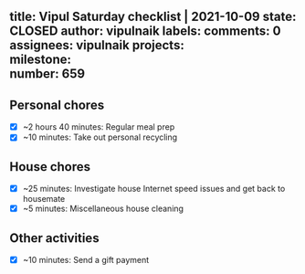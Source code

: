 title:	Vipul Saturday checklist | 2021-10-09
state:	CLOSED
author:	vipulnaik
labels:	
comments:	0
assignees:	vipulnaik
projects:	
milestone:	
number:	659
--
## Personal chores

- [x] ~2 hours 40 minutes: Regular meal prep
- [x] ~10 minutes: Take out personal recycling

## House chores

- [x] ~25 minutes: Investigate house Internet speed issues and get back to housemate
- [x] ~5 minutes: Miscellaneous house cleaning

## Other activities

- [x] ~10 minutes: Send a gift payment
